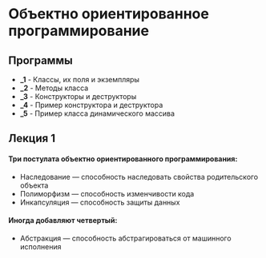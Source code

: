 # Объектно ориентированное программирование
## Программы
   * **_1** - Классы, их поля и экземпляры
   * **_2** - Методы класса 
   * **_3** - Конструкторы и деструкторы
   * **_4** - Пример конструктора и деструктора
   * **_5** - Пример класса динамического массива
## Лекция 1
#### Три постулата объектно ориентированного программирования:
+ Наследование — способность наследовать свойства родительского объекта
+ Полиморфизм — способность изменчивости кода
+ Инкапсуляция — способность защиты данных
#### Иногда добавляют четвертый:
+ Абстракция — способность абстрагироваться от машинного исполнения
      
